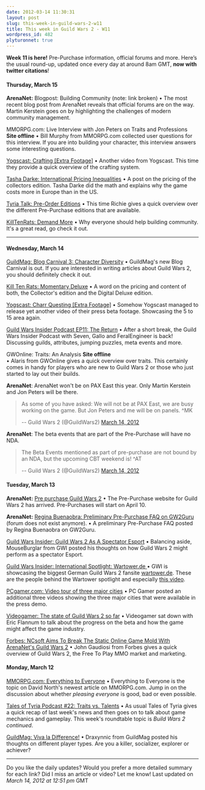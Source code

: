 ```yaml
---
date: 2012-03-14 11:30:31
layout: post
slug: this-week-in-guild-wars-2-w11
title: This week in Guild Wars 2 - W11
wordpress_id: 482
plyturonnet: true
---
```


**Week 11 is here!** Pre-Purchase information, official forums and more. Here’s the usual round-up, updated once every day at around 8am GMT, **now with twitter citations**! 



#### Thursday, March 15


**ArenaNet:** Blogpost: Building Community (note: link broken)
• The most recent blog post from ArenaNet reveals that official forums are on the way. Martin Kerstein goes on by highlighting the challenges of modern community management.

MMORPG.com: Live Interview with Jon Peters on Traits and Professions **Site offline**
• Bill Murphy from MMORPG.com collected user questions for this interview. If you are into building your character, this interview answers some interesting questions.

[Yogscast: Crafting [Extra Footage]](http://www.youtube.com/watch?v=-elq2JYlfA8)
• Another video from Yogscast. This time they provide a quick overview of the crafting system.

[Tasha Darke: International Pricing Inequalities](http://www.tashadarke.co.uk/2012/03/international-pricing-inequalities/)
• A post on the pricing of the collectors edition. Tasha Darke did the math and explains why the game costs more in Europe than in the US.

[Tyria Talk: Pre-Order Editions](http://www.youtube.com/watch?v=gRol5XQqwp8) 
• This time Richie gives a quick overview over the different Pre-Purchase editions that are available.

[KillTenRats: Demand More](http://www.killtenrats.com/2012/03/15/gw2-demand-more/)
• Why everyone should help building community. It's a great read, go check it out.

<!--![Sylvari concept art](http://plyturon.net/wp-content/uploads/2012/03/blog_article_banner5.png)-->

----

#### Wednesday, March 14


[GuildMag: Blog Carnival 3: Character Diversity](http://www.guildmag.com/blog-carnival-3-character-diversity)
• GuildMag's new Blog Carnival is out. If you are interested in writing articles about Guild Wars 2, you should definitely check it out. 

[Kill Ten Rats: Momentary Deluxe](http://www.killtenrats.com/2012/03/14/gw2-momentary-deluxe/)
• A word on the pricing and content of both, the Collector's edition and the Digital Deluxe edition. 

[Yogscast: Charr Questing [Extra Footage]](http://www.youtube.com/watch?&v=pl0Bb063D5E)
• Somehow Yogscast managed to release yet another video of their press beta footage. Showcasing the 5 to 15 area again.

[Guild Wars Insider Podcast EP11: The Return](http://web.archive.org/web/20120810114624/http://www.guildwarsinsider.com/guild-wars-2-insider-podcast-ep11-return/)
• After a short break, the Guild Wars Insider Podcast with Seven, Gallo and FeralEngineer is back! Discussing guilds, attributes, jumping puzzles, meta events and more.

GWOnline: Traits: An Analysis **Site offline**  
• Alaris from GWOnline gives a quick overview over traits. This certainly comes in handy for players who are new to Guild Wars 2 or those who just started to lay out their builds.

**ArenaNet**: ArenaNet won't be on PAX East this year. Only Martin Kerstein and Jon Peters will be there.


> As some of you have asked: We will not be at PAX East, we are busy working on the game. But Jon Peters and me will be on panels. ^MK
> 
> -- Guild Wars 2 (@GuildWars2) [March 14, 2012](https://twitter.com/GuildWars2/status/179980600273408001)




**ArenaNet**: The beta events that are part of the Pre-Purchase will have no NDA.


> The Beta Events mentioned as part of pre-purchase are not bound by an NDA, but the upcoming CBT weekend is! ^AT
> 
> -- Guild Wars 2 (@GuildWars2) [March 14, 2012](https://twitter.com/GuildWars2/status/179954394228473856)






#### Tuesday, March 13


**ArenaNet:** [Pre purchase Guild Wars 2](http://buy.guildwars2.com)
• The Pre-Purchase website for Guild Wars 2 has arrived. Pre-Purchases will start on April 10.

**ArenaNet:** [Regina Buenaobra: Preliminary Pre-Purchase FAQ on GW2Guru](#top) (forum does not exist anymore).
• A preliminary Pre-Purchase FAQ posted by Regina Buenaobra on GW2Guru.

[Guild Wars Insider: Guild Wars 2 As A Spectator Esport](http://web.archive.org/web/20120823181051/http://www.guildwarsinsider.com/guild-wars-2-spectator-esport/)
• Balancing aside, MouseBurglar from GWI posted his thoughts on how Guild Wars 2 might perform as a spectator Esport.

[Guild Wars Insider: International Spotlight: Wartower.de ](http://web.archive.org/web/20140828023810/http://www.guildwarsinsider.com/spotlight-wartower/)
• GWI is showcasing the biggest German Guild Wars 2 fansite [wartower.de](http://www.wartower.de). These are the people behind the Wartower spotlight and especially [this video](http://www.youtube.com/watch?v=LZMJ3sw_IcY).

[PCgamer.com: Video tour of three major cities](http://www.pcgamer.com/previews/guild-wars-2-beta-video-tour-of-three-major-cities/)
• PC Gamer posted an additional three videos showing the three major cities that were available in the press demo.

[Videogamer: The state of Guild Wars 2 so far](https://www.videogamer.com/news/the-state-of-guild-wars-2-so-far-2)
• Videogamer sat down with Eric Flannum to talk about the progress on the beta and how the game might affect the game industry.

[Forbes: NCsoft Aims To Break The Static Online Game Mold With ArenaNet's Guild Wars 2](http://www.forbes.com/sites/johngaudiosi/2012/03/13/ncsoft-aims-to-break-the-static-online-game-mold-with-arenanets-guild-wars-2/)
• John Gaudiosi from Forbes gives a quick overview of Guild Wars 2, the Free To Play MMO market and marketing.



#### Monday, March 12


[MMORPG.com: Everything to Everyone](http://www.mmorpg.com/gamelist.cfm/game/473/feature/6179)
• Everything to Everyone is the topic on David North's newest article on MMORPG.com. Jump in on the discussion about whether _pleasing everyone_ is good, bad or even possible.

[Tales of Tyria Podcast #22: Traits vs. Talents](http://www.youtube.com/watch?v=V-eAUaXLBmg)
• As usual Tales of Tyria gives a quick recap of last week's news and then goes on to talk about game mechanics and gameplay. This week's roundtable topic is _Build Wars 2 continued_.

[GuildMag: Viva la Difference!](http://www.guildmag.com/viva-la-difference)
• Draxynnic from GuildMag posted his thoughts on different player types. Are you a killer, socializer, explorer or achiever?



* * *



Do you like the daily updates? Would you prefer a more detailed summary for each link? Did I miss an article or video? Let me know!
Last updated on _March 14, 2012 at 12:51 pm_ GMT
